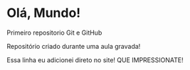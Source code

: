 # Olá, Mundo!
 Primeiro repositorio Git e GitHub

Repositório criado durante uma aula gravada!

Essa linha eu adicionei direto no site! QUE IMPRESSIONATE!
